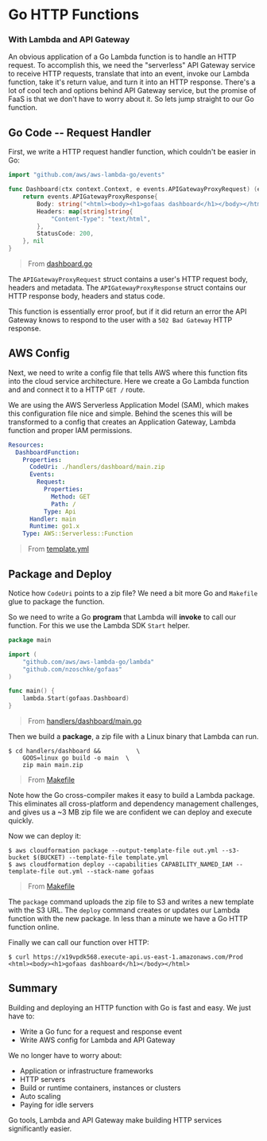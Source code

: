 # Go HTTP Functions
### With Lambda and API Gateway

An obvious application of a Go Lambda function is to handle an HTTP request. To accomplish this, we need the "serverless" API Gateway service to receive HTTP requests, translate that into an event, invoke our Lambda function, take it's return value, and turn it into an HTTP response. There's a lot of cool tech and options behind API Gateway service, but the promise of FaaS is that we don't have to worry about it. So lets jump straight to our Go function.

## Go Code -- Request Handler

First, we write a HTTP request handler function, which couldn't be easier in Go:

```go
import "github.com/aws/aws-lambda-go/events"

func Dashboard(ctx context.Context, e events.APIGatewayProxyRequest) (events.APIGatewayProxyResponse, error) {
	return events.APIGatewayProxyResponse{
		Body: string("<html><body><h1>gofaas dashboard</h1></body></html>\n"),
		Headers: map[string]string{
			"Content-Type": "text/html",
		},
		StatusCode: 200,
	}, nil
}
```
> From [dashboard.go](dashboard.go)

The `APIGatewayProxyRequest` struct contains a user's HTTP request body, headers and metadata. The `APIGatewayProxyResponse` struct contains our HTTP response body, headers and status code.

This function is essentially error proof, but if it did return an error the API Gateway knows to respond to the user with a `502 Bad Gateway` HTTP response.

## AWS Config

Next, we need to write a config file that tells AWS where this function fits into the cloud service architecture. Here we create a Go Lambda function and and connect it to a HTTP `GET /` route.

We are using the AWS Serverless Application Model (SAM), which makes this configuration file nice and simple. Behind the scenes this will be transformed to a config that creates an Application Gateway, Lambda function and proper IAM permissions.

```yaml
Resources:
  DashboardFunction:
    Properties:
      CodeUri: ./handlers/dashboard/main.zip
      Events:
        Request:
          Properties:
            Method: GET
            Path: /
          Type: Api
      Handler: main
      Runtime: go1.x
    Type: AWS::Serverless::Function
```
> From [template.yml](template.yml)

## Package and Deploy

Notice how `CodeUri` points to a zip file? We need a bit more Go and `Makefile` glue to package the function.

So we need to write a Go **program** that Lambda will **invoke** to call our function. For this we use the Lambda SDK `Start` helper.

```go
package main

import (
	"github.com/aws/aws-lambda-go/lambda"
	"github.com/nzoschke/gofaas"
)

func main() {
	lambda.Start(gofaas.Dashboard)
}

```
> From [handlers/dashboard/main.go](handlers/dashboard/main.go)

Then we build a **package**, a zip file with a Linux binary that Lambda can run.

```console
$ cd handlers/dashboard &&          \
    GOOS=linux go build -o main  \
    zip main main.zip
```
> From [Makefile](Makefile)

Note how the Go cross-compiler makes it easy to build a Lambda package. This eliminates all cross-platform and dependency management challenges, and gives us a ~3 MB zip file we are confident we can deploy and execute quickly.

Now we can deploy it:

```console
$ aws cloudformation package --output-template-file out.yml --s3-bucket $(BUCKET) --template-file template.yml
$ aws cloudformation deploy --capabilities CAPABILITY_NAMED_IAM --template-file out.yml --stack-name gofaas
```
> From [Makefile](Makefile)

The `package` command uploads the zip file to S3 and writes a new template with the S3 URL. The `deploy` command creates or updates our Lambda function with the new package. In less than a minute we have a Go HTTP function online.

Finally we can call our function over HTTP:

```console
$ curl https://x19vpdk568.execute-api.us-east-1.amazonaws.com/Prod
<html><body><h1>gofaas dashboard</h1></body></html>
```

## Summary

Building and deploying an HTTP function with Go is fast and easy. We just have to:

- Write a Go func for a request and response event
- Write AWS config for Lambda and API Gateway

We no longer have to worry about:

- Application or infrastructure frameworks
- HTTP servers
- Build or runtime containers, instances or clusters
- Auto scaling
- Paying for idle servers

Go tools, Lambda and API Gateway make building HTTP services significantly easier.
